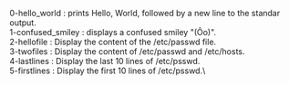 0-hello_world : prints Hello, World, followed by a new line to the standar output.\
1-confused_smiley : displays a confused smiley "(Ôo)".\
2-hellofile : Display the content of the /etc/passwd file.\
3-twofiles : Display the content of /etc/passwd and /etc/hosts.\
4-lastlines : Display the last 10 lines of /etc/psswd.\
5-firstlines : Display the first 10 lines of /etc/psswd.\
